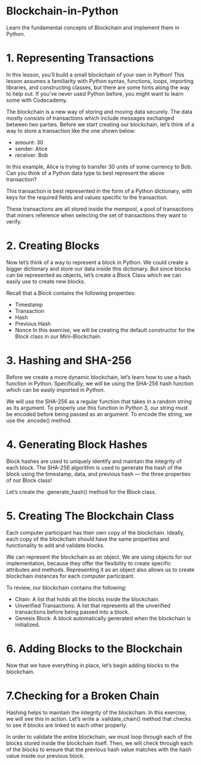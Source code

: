 # Blockchain-in-Python
Learn the fundamental concepts of Blockchain and implement them in Python.

# 1. Representing Transactions
In this lesson, you’ll build a small blockchain of your own in Python! This lesson assumes a familiarity with Python syntax, functions, loops, importing libraries, and constructing classes, but there are some hints along the way to help out. If you’ve never used Python before, you might want to learn some with Codecademy.

The blockchain is a new way of storing and moving data securely. The data mostly consists of transactions which include messages exchanged between two parties. Before we start creating our blockchain, let’s think of a way to store a transaction like the one shown below:

- amount: 30
- sender: Alice
- receiver: Bob

In this example, Alice is trying to transfer 30 units of some currency to Bob. Can you think of a Python data type to best represent the above transaction?

This transaction is best represented in the form of a Python dictionary, with keys for the required fields and values specific to the transaction.

These transactions are all stored inside the mempool, a pool of transactions that miners reference when selecting the set of transactions they want to verify.

# 2. Creating Blocks
Now let’s think of a way to represent a block in Python. We could create a bigger dictionary and store our data inside this dictionary. But since blocks can be represented as objects, let’s create a Block Class which we can easily use to create new blocks.

Recall that a Block contains the following properties:

- Timestamp
- Transaction
- Hash
- Previous Hash
- Nonce
In this exercise, we will be creating the default constructor for the Block class in our Mini-Blockchain.

# 3. Hashing and SHA-256
Before we create a more dynamic blockchain, let’s learn how to use a hash function in Python. Specifically, we will be using the SHA-256 hash function which can be easily imported in Python.

We will use the SHA-256 as a regular function that takes in a random string as its argument. To properly use this function in Python 3, our string must be encoded before being passed as an argument. To encode the string, we use the .encode() method.

# 4. Generating Block Hashes
Block hashes are used to uniquely identify and maintain the integrity of each block. The SHA-256 algorithm is used to generate the hash of the block using the timestamp, data, and previous hash — the three properties of our Block class!

Let’s create the .generate_hash() method for the Block class.

# 5. Creating The Blockchain Class
Each computer participant has their own copy of the blockchain. Ideally, each copy of the blockchain should have the same properties and functionality to add and validate blocks.

We can represent the blockchain as an object. We are using objects for our implementation, because they offer the flexibility to create specific attributes and methods. Representing it as an object also allows us to create blockchain instances for each computer participant.

To review, our blockchain contains the following:

- Chain: A list that holds all the blocks inside the blockchain.
- Unverified Transactions: A list that represents all the unverified transactions before being passed into a block.
- Genesis Block: A block automatically generated when the blockchain is initialized.

# 6. Adding Blocks to the Blockchain
Now that we have everything in place, let’s begin adding blocks to the blockchain.

# 7.Checking for a Broken Chain
Hashing helps to maintain the integrity of the blockchain. In this exercise, we will see this in action. Let’s write a .validate_chain() method that checks to see if blocks are linked to each other properly.

In order to validate the entire blockchain, we must loop through each of the blocks stored inside the blockchain itself. Then, we will check through each of the blocks to ensure that the previous hash value matches with the hash value inside our previous block.
